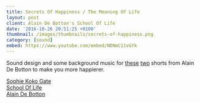 ```yaml
---
title: Secrets Of Happiness / The Meaning Of Life
layout: post
client: Alain De Botton's School Of Life
date: '2016-10-26 20:51:25 +0100'
thumbnail: /images/thumbnails/secrets-of-happiness.png
category: [sound]
embed: https://www.youtube.com/embed/NDNmC11vGYk
---
```


Sound design and some background music for [these](https://www.youtube.com/watch?v=iUdhJ_S_z3w) [two](https://www.youtube.com/watch?v=NDNmC11vGYk) shorts from Alain De Botton to make you more happierer.

[Sophie Koko Gate](http://sophiekokogate.com/)  
[School Of Life](http://www.theschooloflife.com/)  
[Alain De Botton](http://alaindebotton.com/)
